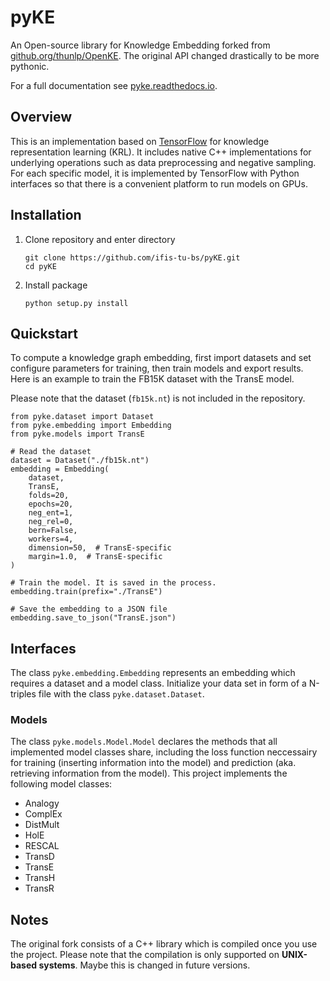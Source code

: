 # pyKE

An Open-source library for Knowledge Embedding forked from [github.org/thunlp/OpenKE](http://github.org/thunlp/OpenKE).
The original API changed drastically to be more pythonic.

For a full documentation see [pyke.readthedocs.io](https://pyke.readthedocs.io/en/latest/).


## Overview

This is an implementation based on [TensorFlow](http://www.tensorflow.org) for knowledge representation learning (KRL).
It includes native C++ implementations for underlying operations such as data preprocessing and negative sampling.
For each specific model, it is implemented by TensorFlow with Python interfaces so that there is a convenient 
platform to run models on GPUs.


## Installation

1. Clone repository and enter directory

    ```
    git clone https://github.com/ifis-tu-bs/pyKE.git
    cd pyKE
    ```

1. Install package

	`python setup.py install`

## Quickstart

To compute a knowledge graph embedding, first import datasets and set configure parameters for training, 
then train models and export results. Here is an example to train the FB15K dataset with the TransE model.

Please note that the dataset (`fb15k.nt`) is not included in the repository.

	from pyke.dataset import Dataset
    from pyke.embedding import Embedding
    from pyke.models import TransE
    
    # Read the dataset
    dataset = Dataset("./fb15k.nt") 
    embedding = Embedding(
        dataset,
        TransE,
        folds=20,
        epochs=20,
        neg_ent=1,
        neg_rel=0,
        bern=False,
        workers=4,
        dimension=50,  # TransE-specific
        margin=1.0,  # TransE-specific
    )
    
    # Train the model. It is saved in the process.
    embedding.train(prefix="./TransE")
    
    # Save the embedding to a JSON file
    embedding.save_to_json("TransE.json")


## Interfaces

The class `pyke.embedding.Embedding` represents an embedding which requires a dataset and a model class.
Initialize your data set in form of a N-triples file with the class `pyke.dataset.Dataset`.


### Models

The class `pyke.models.Model.Model` declares the methods that all implemented model classes share, including the loss function neccessairy for training (inserting information into the model) and prediction (aka. retrieving information from the model).
This project implements the following model classes:

- Analogy
- ComplEx
- DistMult
- HolE
- RESCAL
- TransD
- TransE
- TransH
- TransR

## Notes

The original fork consists of a C++ library which is compiled once you use the project.
Please note that the compilation is only supported on **UNIX-based systems**. Maybe this is changed in future versions.
